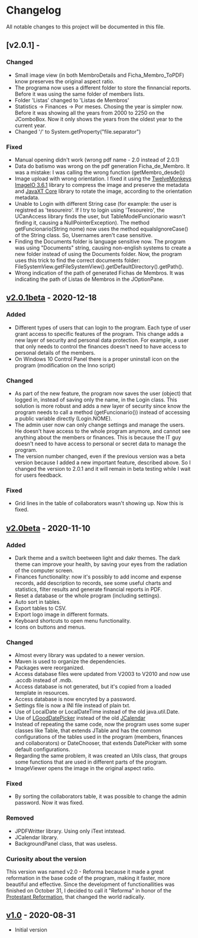 # Changelog

All notable changes to this project will be documented in this file.

## [v2.0.1] - 

### Changed
- Small image view (in both MembroDetails and Ficha_Membro_ToPDF) know preserves the original aspect ratio.
- The programa now uses a different folder to store the finnancial reports. Before it was using the same folder of members lists.
- Folder 'Listas' changed to 'Listas de Membros'
- Statistics -> Finances -> Por meses. Chosing the year is simpler now. Before it was showing all the years from 2000 to 2250 on the JComboBox. Now it only shows the years from the oldest year to the current year.
- Changed '/' to System.getProperty("file.separator")

### Fixed
- Manual opening didn't work (wrong pdf name - 2.0 instead of 2.0.1)
- Data do batismo was wrong on the pdf generation Ficha_de_Membro. It was a mistake: I was calling the wrong function (getMembro_desde())
- Image upload with wrong orientation. I fixed it using the [TwelveMonkeys ImageIO 3.6.1] library to compress the image and preserve the metadata and [JavaXT Core] library to rotate the image, according to the orientation metadata.
- Unable to Login with different String case (for example: the user is registred as 'tesoureiro'. If I try to login using 'Tesoureiro', the UCanAccess library finds the user, but TableModelFuncionario wasn't finding it, causing a NullPointerException). The method getFuncionario(String nome) now uses the method equalsIgnoreCase() of the String class. So, Usernames aren't case sensitive.
- Finding the Documents folder is language sensitive now. The program was using "Documents" string, causing non-english systems to create a new folder instead of using the Documents folder. Now, the program uses this trick to find the correct documents folder: FileSystemView.getFileSystemView().getDefaultDirectory().getPath().
- Wrong indication of the path of generated Fichas de Membros. It was indicating the path of Listas de Membros in the JOptionPane.

## [v2.0.1beta] - 2020-12-18

### Added
- Different types of users that can login to the program. Each type of user grant access to specific features of the program. This change adds a new layer of security and personal data protection. For example, a user that only needs to control the finances doesn't need to have access to personal details of the members.
- On Windows 10 Control Panel there is a proper uninstall icon on the program (modification on the Inno script)

### Changed
- As part of the new feature, the program now saves the user (object) that logged in, instead of saving only the name, in the Login class. This solution is more robust and adds a new layer of security since know the program needs to call a method (getFuncionario()) instead of accessing a public variable directly (Login.NOME).
- The admin user now can only change settings and manage the users. He doesn't have access to the whole program anymore, and cannot see anything about the members or finances. This is because the IT guy doesn't need to have access to personal or secret data to manage the program.
- The version number changed, even if the previous version was a beta version because I added a new important feature, described above. So I changed the version to 2.0.1 and it will remain in beta testing while I wait for users feedback.

### Fixed
- Grid lines in the table of collaborators wasn't showing up. Now this is fixed.


## [v2.0beta] - 2020-11-10

### Added
- Dark theme and a switch beetween light and dakr themes. The dark theme can improve your health, by saving your eyes from the radiation of the computer screen.
- Finances functionality: now it's possibly to add income and expense records, add description to records, see some useful charts and statistics, filter results and generate financial reports in PDF.
- Reset a database or the whole program (including settings).
- Auto sort in tables.
- Export tables to CSV.
- Export logo image in different formats.
- Keyboard shortcuts to open menu functionality.
- Icons on buttons and menus.

### Changed
- Almost every library was updated to a newer version.
- Maven is used to organize the dependencies.
- Packages were reorganized.
- Access database files were updated from V2003 to V2010 and now use .accdb instead of .mdb.
- Access database is not generated, but it's copied from a loaded template in resources.
- Access database is now encryted by a password.
- Settings file is now a INI file instead of plain txt.
- Use of LocalDate or LocalDateTime instead of the old java.util.Date.
- Use of [LGoodDatePicker] instead of the old [JCalendar]
- Instead of repeating the same code, now the program uses some super classes like Table, that extends JTable and has the common configurations of the tables used in the program (members, finances and collaborators) or DateChooser, that extends DatePicker with some default configurations.
- Regarding the same problem, it was created an Utils class, that groups some functions that are used in different parts of the program.
- ImageViewer opens the image in the original aspect ratio.

### Fixed
- By sorting the collaborators table, it was possible to change the admin password. Now it was fixed.

### Removed
- JPDFWritter library. Using only iText intstead.
- JCalendar library.
- BackgroundPanel class, that was useless.

### Curiosity about the version
This version was named v2.0 - Reforma because it made a great reformation in the base code of the program, making it faster, more beautiful and effective. Since the development of functionallities was finished
on October 31, I decided to call it "Reforma" in honor of the [Protestant Reformation], that changed the world radically.


## [v1.0] - 2020-08-31
- Initial version

[JavaXT Core]: https://www.javaxt.com/javaxt-core/
[TwelveMonkeys ImageIO 3.6.1]: https://github.com/haraldk/TwelveMonkeys
[JCalendar]: https://github.com/toedter/jcalendar
[LGoodDatePicker]: https://github.com/LGoodDatePicker/LGoodDatePicker
[Protestant Reformation]: https://www.history.com/topics/reformation/reformation
[v2.0.1beta]: https://github.com/dariopereiradp/IB_Fam_Com_Cristo/compare/v2.0beta-Reforma...v2.0.1beta-Reforma
[v2.0beta]: https://github.com/dariopereiradp/IB_Fam_Com_Cristo/compare/v1.0...v2.0beta-Reforma
[v1.0]: https://github.com/dariopereiradp/IB_Fam_Com_Cristo/releases/tag/v1.0
